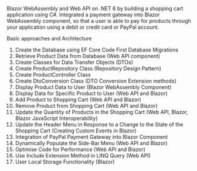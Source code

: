 Blazor WebAssembly and Web API on .NET 6 by building a shopping cart application using C#. 
Integrated a payment gateway into Blazor WebAssembly component, so that a user is able to pay for products through your application using a debit or credit card or PayPal account.

Basic approaches and Architecture
1. Create the Database using EF Core Code First Database Migrations
2. Retrieve Product Data from Database (Web API component)
3. Create Classes for Data Transfer Objects (DTOs)
4. Create ProductRepository Class (Repository Design Pattern)
5. Create ProductController Class
6. Create DtoConversion Class (DTO Conversion Extension methods)
7. Display Product Data to User (Blazor WebAssembly Component)
8. Display Data for Specific Product to User (Web API and Blazor)
9. Add Product to Shopping Cart (Web API and Blazor)
10. Remove Product from Shopping Cart (Web API and Blazor)
11. Update the Quantity of Products in the Shopping Cart (Web API, Blazor, Blazor JavaScript Interoperability)
12. Update the Header Menu in Response to a Change to the State of the Shopping Cart (Creating Custom Events in Blazor)
13. Integration of PayPal Payment Gateway into Blazor Component
14. Dynamically Populate the Side-Bar Menu (Web API and Blazor)
15. Optimise Code for Performance (Web API and Blazor)
16. Use Include Extension Method in LINQ Query (Web API)
17. User Local Storage Functionality (Blazor)
